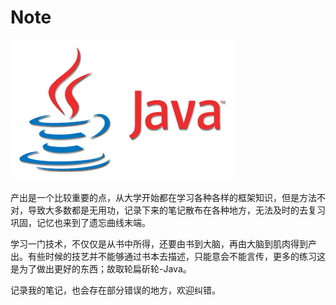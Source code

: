 # Note

![](.gitbook/assets/java.png)

产出是一个比较重要的点，从大学开始都在学习各种各样的框架知识，但是方法不对，导致大多数都是无用功，记录下来的笔记散布在各种地方，无法及时的去复习巩固，记忆也来到了遗忘曲线末端。

学习一门技术，不仅仅是从书中所得，还要由书到大脑，再由大脑到肌肉得到产出。有些时候的技艺并不能够通过书本去描述，只能意会不能言传，更多的练习这是为了做出更好的东西；故取轮扁斫轮-Java。

记录我的笔记，也会存在部分错误的地方，欢迎纠错。

